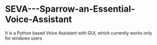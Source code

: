 # SEVA---Sparrow-an-Essential-Voice-Assistant
It is a Python based Voice Assistant with GUI, which currently works only for windows users

